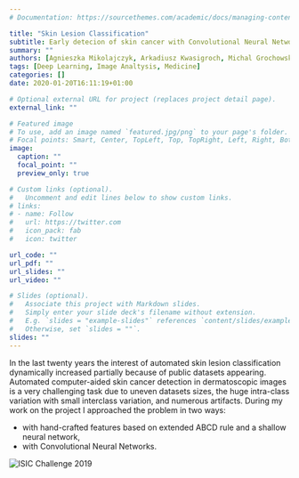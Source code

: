 ```yaml
---
# Documentation: https://sourcethemes.com/academic/docs/managing-content/

title: "Skin Lesion Classification"
subtitle: Early detecion of skin cancer with Convolutional Neural Networks and Dermoscopic Imaging
summary: ""
authors: [Agnieszka Mikolajczyk, Arkadiusz Kwasigroch, Michal Grochowski]
tags: [Deep Learning, Image Analtysis, Medicine]
categories: []
date: 2020-01-20T16:11:19+01:00

# Optional external URL for project (replaces project detail page).
external_link: ""

# Featured image
# To use, add an image named `featured.jpg/png` to your page's folder.
# Focal points: Smart, Center, TopLeft, Top, TopRight, Left, Right, BottomLeft, Bottom, BottomRight.
image:
  caption: ""
  focal_point: ""
  preview_only: true

# Custom links (optional).
#   Uncomment and edit lines below to show custom links.
# links:
# - name: Follow
#   url: https://twitter.com
#   icon_pack: fab
#   icon: twitter

url_code: ""
url_pdf: ""
url_slides: ""
url_video: ""

# Slides (optional).
#   Associate this project with Markdown slides.
#   Simply enter your slide deck's filename without extension.
#   E.g. `slides = "example-slides"` references `content/slides/example-slides.md`.
#   Otherwise, set `slides = ""`.
slides: ""
---
```


In the last twenty years the interest of automated skin lesion classification dynamically increased partially because of public datasets appearing. Automated computer-aided skin cancer detection in dermatoscopic images is a very challenging task due to uneven
datasets sizes, the huge intra-class variation with small interclass variation, and numerous artifacts. During my work on the project I approached the problem in two ways:
* with hand-crafted features based on extended ABCD rule and a shallow neural network,
* with Convolutional Neural Networks.

![ISIC Challenge 2019](https://workshop2018.isic-archive.com/images/task3.png)
